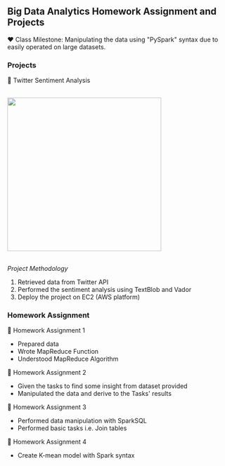 ## **Big Data Analytics Homework Assignment and Projects**

:hearts: Class Milestone: Manipulating the data using "PySpark" syntax due to easily operated on large datasets. 

### Projects

:dart: Twitter Sentiment Analysis <br/>

<br/>
<img src="BigDataAnalytics/DLProjectCover.png" align="center" width="350"> <br/>
<br/>

_Project Methodology_
1. Retrieved data from Twitter API 
2. Performed the sentiment analysis using TextBlob and Vador 
3. Deploy the project on EC2 (AWS platform)


### Homework Assignment 

:dart: Homework Assignment 1 
- Prepared data
- Wrote MapReduce Function 
- Understood MapReduce Algorithm

:dart: Homework Assignment 2 
- Given the tasks to find some insight from dataset provided
- Manipulated the data and derive to the Tasks' results 

:dart: Homework Assignment 3
- Performed data manipulation with SparkSQL
- Performed basic tasks i.e. Join tables

:dart: Homework Assignment 4
- Create K-mean model with Spark syntax

